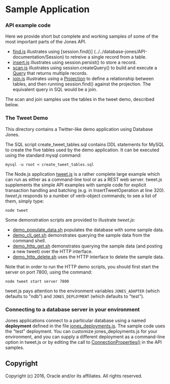 # Sample Application

### API example code

Here we provide short but complete and working samples of some of the most 
important parts of the Jones API.

- [find.js](find.js) illustrates using [session.find()]
(../../database-jones/API-documentation/Session) 
to retreive a single record from a table.
- [insert.js](insert.js) illustrates using session.persist() to store a record.
- [scan.js](scan.js) illustrates using session.createQuery() to build and execute 
a [Query](../../database-jones/API-documentation/Query) that returns multiple records.
- [join.js](join.js) illustrates using a 
[Projection](../../database-jones/API-documentation/Projection) to define a 
relationship between tables, and then running session.find() against the 
projection.  The equivalent query in SQL would be a join.

The scan and join samples use the tables in the tweet demo, described below.


### The Tweet Demo

This directory contains a Twitter-like demo application using
Database Jones.

The SQL script create_tweet_tables.sql contains DDL statements for MySQL
to create the five tables used by the demo application.  It can be executed
using the standard mysql command:

    mysql -u root < create_tweet_tables.sql

The Node.js application [tweet.js](tweet.js) is a rather complete large example 
which can run as either as a command-line tool or as a REST web server.  tweet.js 
supplements the simple API examples with sample code for explicit transaction 
handling and batching (e.g. in InsertTweetOperation at line 320). *tweet.js*
responds to a number of verb-object commands; to see a list of them, simply
type:

    node tweet

Some demonstration scripts are provided to illustrate *tweet.js*:
- [demo_populate_data.sh](demo_populate_data.sh) populates the database with some sample data.
- [demo_cli_get.sh](demo_cli_get.sh) demonstrates querying the sample data from the command shell.
- [demo_http_get.sh](demo_http_get.sh) demonstrates querying the sample data (and posting a new
tweet) over the HTTP interface.
- [demo_http_delete.sh](demo_http_delete.sh) uses the HTTP interface to delete the sample data.

Note that in order to run the HTTP demo scripts, you should first start the
server on port 7800, using the command:

    node tweet start server 7800

tweet.js pays attention to the environment variables `JONES_ADAPTER` (which 
defaults to "ndb") and `JONES_DEPLOYMENT` (which defaults to "test").


### Connecting to a database server in your environment

Jones applications connect to a particular database using a
named **deployment** defined in the file 
[jones_deployments.js](../../jones_deployments.js).  The sample
code uses the "test" deployment. You can customize jones_deployments.js for
your environment, and you can supply a different deployment as a command-line
option in tweet.js or by editing the call to 
[ConnectionProperties()](../../database-jones/API-documentation/Jones) in the
API samples.

Copyright
---------
Copyright (c) 2016, Oracle and/or its affiliates. All rights reserved.

